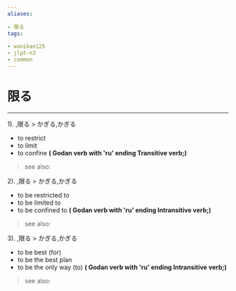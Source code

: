 ```yaml
---
aliases:
    
- 限る
tags:
    
- wanikani25
- jlpt-n3
- common
---
```


# 限る
---
1).
,限る > かぎる,かぎる

- to restrict
- to limit
- to confine
**( Godan verb with 'ru' ending Transitive verb;)**
> see also: 
            
2).
,限る > かぎる,かぎる

- to be restricted to
- to be limited to
- to be confined to
**( Godan verb with 'ru' ending Intransitive verb;)**
> see also: 
            
3).
,限る > かぎる,かぎる

- to be best (for)
- to be the best plan
- to be the only way (to)
**( Godan verb with 'ru' ending Intransitive verb;)**
> see also: 
            